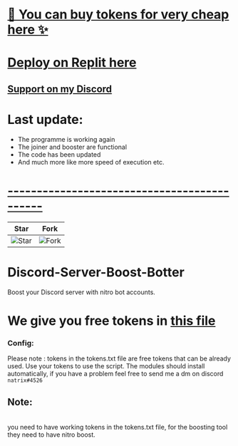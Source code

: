 # [🌟 You can buy tokens for very cheap here ✨](https://discord.gg/ZzdkZ2hUhv)
# [ Deploy on Replit here ](https://replit.com/@Bot-designerde1/Boost-Tool)
## [Support on my Discord](https://discord.gg/cj7rbnUvcz)

# Last update: 
- The programme is working again 
- The joiner and booster are functional
- The code has been updated 
- And much more like more speed of execution etc.
# [--------------------------------------------](https://github.com/natrixdev/Discord-Server-Boost-Botter/)


| Star                                     | Fork                                     |
| ---------------------------------------- | ---------------------------------------- |
| ![Star](https://i.imgur.com/41nhvJ1.png) | ![Fork](https://i.imgur.com/MOtHDPV.png) |

# Discord-Server-Boost-Botter
Boost your Discord server with nitro bot accounts. 


# We give you free tokens in [this file](https://github.com/natrixdev/Discord-Server-Boost-Botter/blob/main/tokens.txt)

### Config: 
Please note : tokens in the tokens.txt file are free tokens that can be already used. Use your tokens to use the script.
The modules should install automatically, if you have a problem feel free to send me a dm on discord `natrix#4526`

## Note:
<br>you need to have working tokens in the tokens.txt file, for the boosting tool they need to have nitro boost. 

